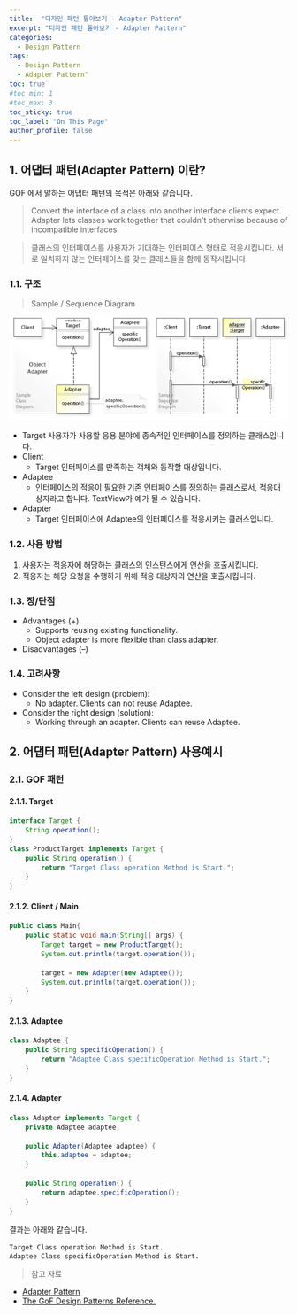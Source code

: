 ```yaml
---
title:  "디자인 패턴 톺아보기 - Adapter Pattern"
excerpt: "디자인 패턴 톺아보기 - Adapter Pattern"
categories:
  - Design Pattern
tags:
  - Design Pattern
  - Adapter Pattern"
toc: true
#toc_min: 1
#toc_max: 3
toc_sticky: true
toc_label: "On This Page"
author_profile: false
---
```


## 1. 어댑터 패턴(Adapter Pattern) 이란?

GOF 에서 말하는 어댑터 패턴의 목적은 아래와 같습니다.

> Convert the interface of a class into another interface clients expect. Adapter lets classes work together that couldn't otherwise because of incompatible interfaces.

> 클래스의 인터페이스를 사용자가 기대하는 인터페이스 형태로 적응시킵니다. 서로 일치하지 않는 인터페이스를 갖는 클래스들을 함께 동작시킵니다.

### 1.1. 구조

> Sample / Sequence Diagram

![image](/assets/images/design_pattern/adapter_pattern.png)

* Target
    사용자가 사용할 응용 분야에 종속적인 인터페이스를 정의하는 클래스입니다.
* Client
    * Target 인터페이스를 만족하는 객체와 동작할 대상입니다.
* Adaptee
    * 인터페이스의 적응이 필요한 기존 인터페이스를 정의하는 클래스로서, 적응대상자라고 합니다. TextView가 예가 될 수 있습니다.
* Adapter
    * Target 인터페이스에 Adaptee의 인터페이스를 적응시키는 클래스입니다.

### 1.2. 사용 방법

1. 사용자는 적응자에 해당하는 클래스의 인스턴스에게 연산을 호출시킵니다.
2. 적응자는 해당 요청을 수행하기 위해 적응 대상자의 연산을 호출시킵니다.

### 1.3. 장/단점

* Advantages (+)
    * Supports reusing existing functionality.
    * Object adapter is more flexible than class adapter.
* Disadvantages (–)

### 1.4. 고려사항

* Consider the left design (problem):
    * No adapter. Clients can not reuse Adaptee.
* Consider the right design (solution):
    * Working through an adapter. Clients can reuse Adaptee.
  
## 2. 어댑터 패턴(Adapter Pattern) 사용예시

### 2.1. GOF 패턴

#### 2.1.1. Target

```java
interface Target {
	String operation();
}
class ProductTarget implements Target {
	public String operation() {
		return "Target Class operation Method is Start.";
	}
}
```

#### 2.1.2. Client / Main

```java
public class Main{
	public static void main(String[] args) {
		Target target = new ProductTarget();
		System.out.println(target.operation());
		
		target = new Adapter(new Adaptee());
		System.out.println(target.operation());
	}
}
```

#### 2.1.3. Adaptee

```java
class Adaptee {
	public String specificOperation() {
		return "Adaptee Class specificOperation Method is Start.";
	}
}
```

#### 2.1.4. Adapter

```java
class Adapter implements Target {
	private Adaptee adaptee;
	
	public Adapter(Adaptee adaptee) {
		this.adaptee = adaptee;
	}
	
	public String operation() {
		return adaptee.specificOperation();
	}
}
```

결과는 아래와 같습니다.

```
Target Class operation Method is Start.
Adaptee Class specificOperation Method is Start.
```

> 참고 자료

* [Adapter Pattern](https://en.wikipedia.org/wiki/Adapter_pattern)
* [The GoF Design Patterns Reference.](http://w3sdesign.com/index0100.php)
